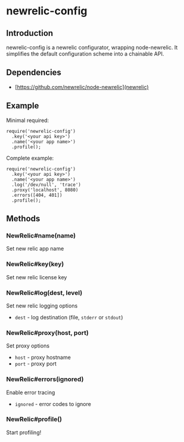 # newrelic-config

## Introduction

newrelic-config is a newrelic configurator, wrapping node-newrelic.
It simplifies the default configuration scheme into a chainable API.

## Dependencies

* [https://github.com/newrelic/node-newrelic](newrelic)

## Example

Minimal required:

    require('newrelic-config')
      .key('<your api key>')
      .name('<your app name>')
      .profile();

Complete example:

    require('newrelic-config')
      .key('<your api key>')
      .name('<your app name>')
      .log('/dev/null', 'trace')
      .proxy('localhost', 8080)
      .errors([404, 401])
      .profile();

## Methods

### NewRelic#name(name)

Set new relic app name

### NewRelic#key(key)

Set new relic license key

### NewRelic#log(dest, level)

Set new relic logging options

* `dest` - log destination (file, `stderr` or `stdout`)

### NewRelic#proxy(host, port)

Set proxy options

* `host` - proxy hostname
* `port` - proxy port

### NewRelic#errors(ignored)

Enable error tracing

* `ignored` - error codes to ignore

### NewRelic#profile() 

Start profiling!
